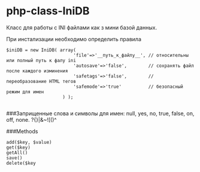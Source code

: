 php-class-IniDB
===============

Класс для работы с INI файлами как з мини базой данных.

При инстализации необходимо определить правила
```
$iniDB = new IniDB( array(
                         'file'=>'__путь_к_файлу__', // относительны или полный путь к фалу ini
                         'autosave'=>'false',        // сохранять файл после каждого изминения
                         'safetags'=>'false',        // переобразование HTML тегов
                         'safemode'=>'true'          // безопасный режим для имен
                     ) );
                     
```
###Заприщенные слова и символы для имен:
null, yes, no, true, false, on, off, none. 
?{}|&~![()^


###Methods
```
add($key, $value) 
get($key)
getAll()
save() 
delete($key
```

